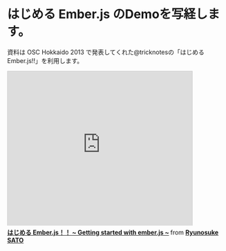# はじめる Ember.js のDemoを写経します。

資料は OSC Hokkaido 2013 で発表してくれた@tricknotesの「はじめるEmber.js!!」を利用します。

<iframe src="http://www.slideshare.net/slideshow/embed_code/26182921" width="427" height="356" frameborder="0" marginwidth="0" marginheight="0" scrolling="no" style="border:1px solid #CCC;border-width:1px 1px 0;margin-bottom:5px" allowfullscreen webkitallowfullscreen mozallowfullscreen> </iframe> <div style="margin-bottom:5px"> <strong> <a href="https://www.slideshare.net/tricknotes/getting-started-with-emberjs" title="はじめる Ember.js！！ ~ Getting started with ember.js ~" target="_blank">はじめる Ember.js！！ ~ Getting started with ember.js ~</a> </strong> from <strong><a href="http://www.slideshare.net/tricknotes" target="_blank">Ryunosuke SATO</a></strong> </div>
